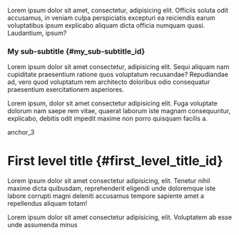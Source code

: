 Lorem ipsum dolor sit amet, consectetur, adipisicing elit. Officiis soluta odit accusamus, in veniam culpa perspiciatis excepturi ea reiciendis earum voluptatibus ipsum explicabo aliquam dicta officia numquam quasi. Laudantium, ipsum?


### My sub-subtitle {#my_sub-subtitle_id}

Lorem ipsum dolor sit amet consectetur, adipisicing elit. Sequi aliquam nam cupiditate praesentium ratione quos voluptatum recusandae? Repudiandae ad, vero quod voluptatum rem architecto doloribus odio consequatur praesentium exercitationem asperiores.

Lorem ipsum, dolor sit amet consectetur adipisicing elit. Fuga voluptate dolorum nam saepe rem vitae, quaerat laborum iste magnam consequuntur, explicabo, debitis odit impedit maxime non porro quisquam facilis a.

<anchor>anchor_3</anchor>

# First level title {#first_level_title_id}

Lorem ipsum dolor sit amet consectetur adipisicing, elit. Tenetur nihil maxime dicta quibusdam, reprehenderit eligendi unde doloremque iste labore corrupti magni deleniti accusamus tempore sapiente amet a repellendus aliquam totam!

Lorem ipsum dolor sit amet consectetur adipisicing, elit. Voluptatem ab esse unde assumenda minus 
